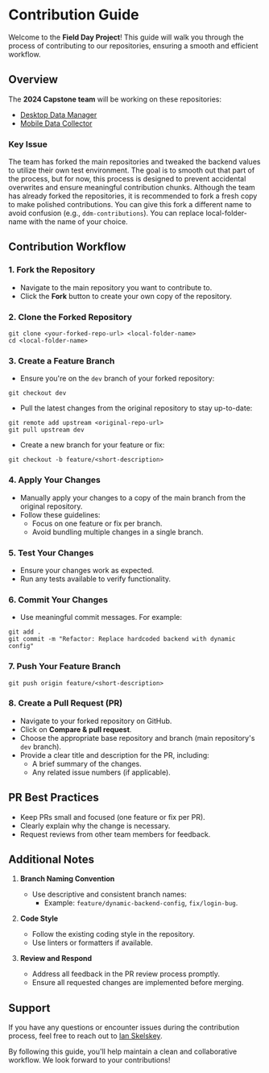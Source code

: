 # Contribution Guide

Welcome to the **Field Day Project**! This guide will walk you through the process of contributing to our repositories, ensuring a smooth and efficient workflow.

## Overview

The **2024 Capstone team** will be working on these repositories:

- [Desktop Data Manager](https://github.com/Field-Day-2022/desktop-data-manager)
- [Mobile Data Collector](https://github.com/Field-Day-2022/mobile-data-collector)

### Key Issue

The team has forked the main repositories and tweaked the backend values to utilize their own test environment. The goal is to smooth out that part of the process, but for now, this process is designed to prevent accidental overwrites and ensure meaningful contribution chunks. Although the team has already forked the repositories, it is recommended to fork a fresh copy to make polished contributions. You can give this fork a different name to avoid confusion (e.g., `ddm-contributions`). You can replace local-folder-name with the name of your choice.

## Contribution Workflow

### 1. Fork the Repository
- Navigate to the main repository you want to contribute to.
- Click the **Fork** button to create your own copy of the repository.

### 2. Clone the Forked Repository
~~~
git clone <your-forked-repo-url> <local-folder-name>
cd <local-folder-name>
~~~

### 3. Create a Feature Branch
- Ensure you're on the `dev` branch of your forked repository:
~~~
git checkout dev
~~~
- Pull the latest changes from the original repository to stay up-to-date:
~~~
git remote add upstream <original-repo-url>
git pull upstream dev
~~~
- Create a new branch for your feature or fix:
~~~
git checkout -b feature/<short-description>
~~~

### 4. Apply Your Changes
- Manually apply your changes to a copy of the main branch from the original repository.
- Follow these guidelines:
  - Focus on one feature or fix per branch.
  - Avoid bundling multiple changes in a single branch.

### 5. Test Your Changes
- Ensure your changes work as expected.
- Run any tests available to verify functionality.

### 6. Commit Your Changes
- Use meaningful commit messages. For example:
~~~
git add .
git commit -m "Refactor: Replace hardcoded backend with dynamic config"
~~~

### 7. Push Your Feature Branch
~~~
git push origin feature/<short-description>
~~~

### 8. Create a Pull Request (PR)
- Navigate to your forked repository on GitHub.
- Click on **Compare & pull request**.
- Choose the appropriate base repository and branch (main repository's `dev` branch).
- Provide a clear title and description for the PR, including:
  - A brief summary of the changes.
  - Any related issue numbers (if applicable).

## PR Best Practices

- Keep PRs small and focused (one feature or fix per PR).
- Clearly explain why the change is necessary.
- Request reviews from other team members for feedback.

## Additional Notes

1. **Branch Naming Convention**
   - Use descriptive and consistent branch names:
     - Example: `feature/dynamic-backend-config`, `fix/login-bug`.

2. **Code Style**
   - Follow the existing coding style in the repository.
   - Use linters or formatters if available.

3. **Review and Respond**
   - Address all feedback in the PR review process promptly.
   - Ensure all requested changes are implemented before merging.

## Support

If you have any questions or encounter issues during the contribution process, feel free to reach out to [Ian Skelskey](https://www.github.com/IanSkelskey).

By following this guide, you'll help maintain a clean and collaborative workflow. We look forward to your contributions!
